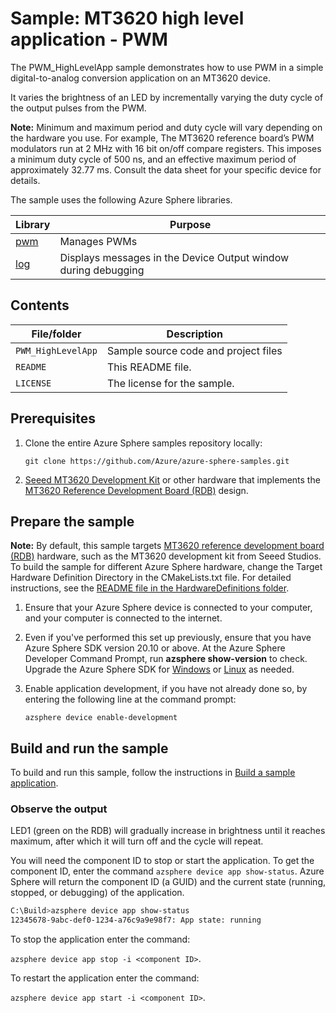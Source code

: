 # Sample: MT3620 high level application - PWM

The PWM_HighLevelApp sample  demonstrates how to use PWM in a simple digital-to-analog conversion application on an MT3620 device.

It varies the brightness of an LED by incrementally varying the duty cycle of the output pulses from the PWM.

**Note:** Minimum and maximum period and duty cycle will vary depending on the hardware you use. For example, The MT3620 reference board’s PWM modulators run at 2 MHz with 16 bit on/off compare registers. This imposes a minimum duty cycle of 500 ns, and an effective maximum period of approximately 32.77 ms. Consult the data sheet for your specific device for details.

 The sample uses the following Azure Sphere libraries.

| Library | Purpose |
|---------|---------|
| [pwm](https://docs.microsoft.com/azure-sphere/reference/applibs-reference/applibs-pwm/pwm-overview) | Manages PWMs |
| [log](https://docs.microsoft.com/azure-sphere/reference/applibs-reference/applibs-log/log-overview) | Displays messages in the Device Output window during debugging |

## Contents

| File/folder | Description |
|-------------|-------------|
| `PWM_HighLevelApp`       |Sample source code and project files|
| `README` | This README file. |
| `LICENSE`   | The license for the sample. |

## Prerequisites

1. Clone the entire Azure Sphere samples repository locally:

    `git clone https://github.com/Azure/azure-sphere-samples.git`

1. [Seeed MT3620 Development Kit](https://aka.ms/azurespheredevkits) or other hardware that implements the [MT3620 Reference Development Board (RDB)](https://docs.microsoft.com/azure-sphere/hardware/mt3620-reference-board-design) design.

## Prepare the sample

**Note:** By default, this sample targets [MT3620 reference development board (RDB)](https://docs.microsoft.com/azure-sphere/hardware/mt3620-reference-board-design) hardware, such as the MT3620 development kit from Seeed Studios. To build the sample for different Azure Sphere hardware, change the Target Hardware Definition Directory in the CMakeLists.txt file. For detailed instructions, see the [README file in the HardwareDefinitions folder](../../../HardwareDefinitions/README.md).

1. Ensure that your Azure Sphere device is connected to your computer, and your computer is connected to the internet.
1. Even if you've performed this set up previously, ensure that you have Azure Sphere SDK version 20.10 or above. At the Azure Sphere Developer Command Prompt, run **azsphere show-version** to check. Upgrade the Azure Sphere SDK for [Windows](https://docs.microsoft.com/azure-sphere/install/install-sdk) or [Linux](https://docs.microsoft.com/azure-sphere/install/install-sdk-linux) as needed.
1. Enable application development, if you have not already done so, by entering the following line at the command prompt:

   `azsphere device enable-development`

## Build and run the sample

To build and run this sample, follow the instructions in [Build a sample application](../../../BUILD_INSTRUCTIONS.md).

### Observe the output

LED1 (green on the RDB) will gradually increase in brightness until it reaches maximum, after which it will turn off and the cycle will repeat.

You will need the component ID to stop or start the application. To get the component ID, enter the command `azsphere device app show-status`. Azure Sphere will return the component ID (a GUID) and the current state (running, stopped, or debugging) of the application.

```sh
C:\Build>azsphere device app show-status
12345678-9abc-def0-1234-a76c9a9e98f7: App state: running
```

To stop the application enter the command:

 `azsphere device app stop -i <component ID>`.

To restart the application enter the command:

 `azsphere device app start -i <component ID>`.
